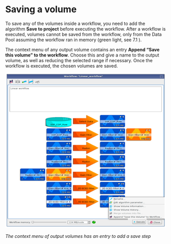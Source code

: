 # Saving a volume

To save any of the volumes inside a workflow, you need to add the algorithm **Save to project** before executing the workflow. After a workflow is executed, volumes cannot be saved from the workflow, only from the Data Pool assuming the workflow ran in memory \(green light, see 7.1 \).

The context menu of any output volume contains an entry **Append “Save this volume” to the workflow**. Choose this and give a name to the output volume, as well as reducing the selected range if necessary. Once the workflow is executed, the chosen volumes are saved.

![](../../../.gitbook/assets/017_workflow.png)

_The context menu of output volumes has an entry to add a save step_

